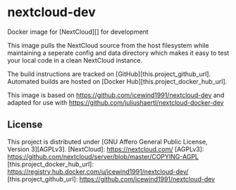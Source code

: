 # nextcloud-dev

Docker image for [NextCloud][] for development

This image pulls the NextCloud source from the host filesystem while maintaining a seperate config and data directory which makes it easy to test your local code in a clean NextCloud instance.

The build instructions are tracked on [GitHub][this.project_github_url].
Automated builds are hosted on [Docker Hub][this.project_docker_hub_url].

This image is based on https://github.com/icewind1991/nextcloud-dev and adapted for use with https://github.com/juliushaertl/nextcloud-docker-dev

## License

This project is distributed under [GNU Affero General Public License, Version 3][AGPLv3].
[NextCloud]: https://nextcloud.com/
[AGPLv3]: https://github.com/nextcloud/server/blob/master/COPYING-AGPL
[this.project_docker_hub_url]: https://registry.hub.docker.com/u/icewind1991/nextcloud-dev/
[this.project_github_url]: https://github.com/icewind1991/nextcloud-dev

